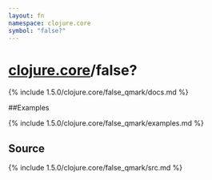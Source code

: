 ```yaml
---
layout: fn
namespace: clojure.core
symbol: "false?"
---
```


# [clojure.core](../)/false?

{% include 1.5.0/clojure.core/false_qmark/docs.md %}

##Examples

{% include 1.5.0/clojure.core/false_qmark/examples.md %}
## Source
{% include 1.5.0/clojure.core/false_qmark/src.md %}

